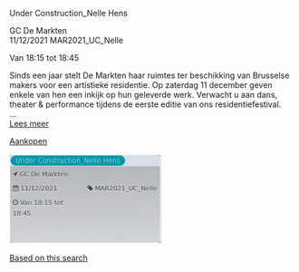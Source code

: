 Under Construction\_Nelle Hens

GC De Markten  
11/12/2021 MAR2021\_UC\_Nelle  

Van 18:15 tot 18:45

  

  

Sinds een jaar stelt De Markten haar ruimtes ter beschikking van Brusselse makers voor een artistieke residentie. Op zaterdag 11 december geven enkele van hen een inkijk op hun geleverde werk. Verwacht u aan dans, theater & performance tijdens de eerste editie van ons residentiefestival.  
...  
[Lees meer](https://tickets.vgc.be/activity/subscribe/MAR2021_UC_Nelle)

[Aankopen](https://tickets.vgc.be/ticketingActivity/subscribe/MAR2021_UC_Nelle)

![](69813.png)

[Based on this search](https://tickets.vgc.be/activity/index?&vrijeplaatsen=1&Age%5B%5D=3%2C5&entity=244)